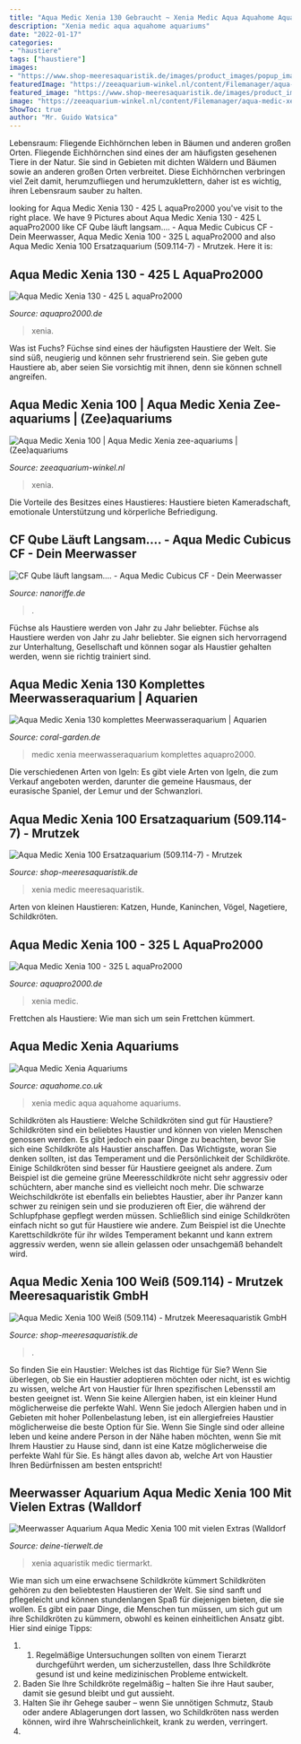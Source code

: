 ```yaml
---
title: "Aqua Medic Xenia 130 Gebraucht ~ Xenia Medic Aqua Aquahome Aquariums"
description: "Xenia medic aqua aquahome aquariums"
date: "2022-01-17"
categories:
- "haustiere"
tags: ["haustiere"]
images:
- "https://www.shop-meeresaquaristik.de/images/product_images/popup_images/19595_0.jpg"
featuredImage: "https://zeeaquarium-winkel.nl/content/Filemanager/aqua-medic-xenia-100-2.jpg_December-10-2018-820am.jpg"
featured_image: "https://www.shop-meeresaquaristik.de/images/product_images/popup_images/19595_0.jpg"
image: "https://zeeaquarium-winkel.nl/content/Filemanager/aqua-medic-xenia-100-2.jpg_December-10-2018-820am.jpg"
ShowToc: true
author: "Mr. Guido Watsica"
---
```



Lebensraum: Fliegende Eichhörnchen leben in Bäumen und anderen großen Orten.
Fliegende Eichhörnchen sind eines der am häufigsten gesehenen Tiere in der Natur. Sie sind in Gebieten mit dichten Wäldern und Bäumen sowie an anderen großen Orten verbreitet. Diese Eichhörnchen verbringen viel Zeit damit, herumzufliegen und herumzuklettern, daher ist es wichtig, ihren Lebensraum sauber zu halten.

	

		
looking for Aqua Medic Xenia 130 - 425 L aquaPro2000 you've visit to the right place. We have 9 Pictures about Aqua Medic Xenia 130 - 425 L aquaPro2000 like CF Qube läuft langsam.... - Aqua Medic Cubicus CF - Dein Meerwasser, Aqua Medic Xenia 100 - 325 L aquaPro2000 and also Aqua Medic Xenia 100 Ersatzaquarium (509.114-7) - Mrutzek. Here it is:
		
    
## Aqua Medic Xenia 130 - 425 L AquaPro2000

<img loading=lazy src="https://www.aquapro2000.de/media/catalog/product/cache/1/image/1024x/c657acbaa43513bfcb392d597dba2b11/x/e/xenia_1.jpg" onerror="this.onerror=null;this.src='https://tse4.mm.bing.net/th?id=OIP.i--wqu3VoTBIz5cIz2c78AHaHa&amp;pid=15.1';" alt="Aqua Medic Xenia 130 - 425 L aquaPro2000">

_Source: aquapro2000.de_

>xenia. 

	

Was ist Fuchs?
Füchse sind eines der häufigsten Haustiere der Welt. Sie sind süß, neugierig und können sehr frustrierend sein. Sie geben gute Haustiere ab, aber seien Sie vorsichtig mit ihnen, denn sie können schnell angreifen.

    
## Aqua Medic Xenia 100 | Aqua Medic Xenia Zee-aquariums | (Zee)aquariums

<img loading=lazy src="https://zeeaquarium-winkel.nl/content/Filemanager/aqua-medic-xenia-100-2.jpg_December-10-2018-820am.jpg" onerror="this.onerror=null;this.src='https://tse3.mm.bing.net/th?id=OIP.4p050PLCg8ED1oKx10ymdAHaHa&amp;pid=15.1';" alt="Aqua Medic Xenia 100 | Aqua Medic Xenia zee-aquariums | (Zee)aquariums">

_Source: zeeaquarium-winkel.nl_

>xenia. 

	

Die Vorteile des Besitzes eines Haustieres: Haustiere bieten Kameradschaft, emotionale Unterstützung und körperliche Befriedigung.

    
## CF Qube Läuft Langsam.... - Aqua Medic Cubicus CF - Dein Meerwasser

<img loading=lazy src="http://uploads.tapatalk-cdn.com/20160827/80056cb84ca3b3de8e3033872ba8d4d0.jpg" onerror="this.onerror=null;this.src='https://tse1.mm.bing.net/th?id=OIP.mjmrRcWUkwoJockhKbLJpwHaJ4&amp;pid=15.1';" alt="CF Qube läuft langsam.... - Aqua Medic Cubicus CF - Dein Meerwasser">

_Source: nanoriffe.de_

>. 

	

Füchse als Haustiere werden von Jahr zu Jahr beliebter.
Füchse als Haustiere werden von Jahr zu Jahr beliebter. Sie eignen sich hervorragend zur Unterhaltung, Gesellschaft und können sogar als Haustier gehalten werden, wenn sie richtig trainiert sind.

    
## Aqua Medic Xenia 130 Komplettes Meerwasseraquarium | Aquarien

<img loading=lazy src="https://coral-garden.de/media/image/f6/ca/94/index-33fFwOLXT9szd9Q.jpg" onerror="this.onerror=null;this.src='https://tse3.mm.bing.net/th?id=OIP.rWcl1y_IJJemz4I--1npUgHaHa&amp;pid=15.1';" alt="Aqua Medic Xenia 130 komplettes Meerwasseraquarium | Aquarien">

_Source: coral-garden.de_

>medic xenia meerwasseraquarium komplettes aquapro2000. 

	

Die verschiedenen Arten von Igeln: Es gibt viele Arten von Igeln, die zum Verkauf angeboten werden, darunter die gemeine Hausmaus, der eurasische Spaniel, der Lemur und der Schwanzlori.

    
## Aqua Medic Xenia 100 Ersatzaquarium (509.114-7) - Mrutzek

<img loading=lazy src="https://www.shop-meeresaquaristik.de/images/product_images/popup_images/19595_0.jpg" onerror="this.onerror=null;this.src='https://tse4.mm.bing.net/th?id=OIP.P8uOSTwS02bFFJXyJMivJQHaJD&amp;pid=15.1';" alt="Aqua Medic Xenia 100 Ersatzaquarium (509.114-7) - Mrutzek">

_Source: shop-meeresaquaristik.de_

>xenia medic meeresaquaristik. 

	

Arten von kleinen Haustieren: Katzen, Hunde, Kaninchen, Vögel, Nagetiere, Schildkröten.

    
## Aqua Medic Xenia 100 - 325 L AquaPro2000

<img loading=lazy src="https://www.aquapro2000.de/media/catalog/product/cache/1/image/1024x/c657acbaa43513bfcb392d597dba2b11/l/_/l_xenia_100_14972585710.jpg" onerror="this.onerror=null;this.src='https://tse3.mm.bing.net/th?id=OIP._sXjeAAhshinQ81yuqkEUQHaFO&amp;pid=15.1';" alt="Aqua Medic Xenia 100 - 325 L aquaPro2000">

_Source: aquapro2000.de_

>xenia medic. 

	

Frettchen als Haustiere: Wie man sich um sein Frettchen kümmert.

    
## Aqua Medic Xenia Aquariums

<img loading=lazy src="http://www.aquahome.co.uk/images/aqua-medic-xenia-series-pics.jpg" onerror="this.onerror=null;this.src='https://tse3.mm.bing.net/th?id=OIP.FzVvDzTrz1tuCkBCocHCDAHaEG&amp;pid=15.1';" alt="Aqua Medic Xenia Aquariums">

_Source: aquahome.co.uk_

>xenia medic aqua aquahome aquariums. 

	

Schildkröten als Haustiere: Welche Schildkröten sind gut für Haustiere?
Schildkröten sind ein beliebtes Haustier und können von vielen Menschen genossen werden. Es gibt jedoch ein paar Dinge zu beachten, bevor Sie sich eine Schildkröte als Haustier anschaffen. Das Wichtigste, woran Sie denken sollten, ist das Temperament und die Persönlichkeit der Schildkröte. Einige Schildkröten sind besser für Haustiere geeignet als andere. Zum Beispiel ist die gemeine grüne Meeresschildkröte nicht sehr aggressiv oder schüchtern, aber manche sind es vielleicht noch mehr. Die schwarze Weichschildkröte ist ebenfalls ein beliebtes Haustier, aber ihr Panzer kann schwer zu reinigen sein und sie produzieren oft Eier, die während der Schlupfphase gepflegt werden müssen. Schließlich sind einige Schildkröten einfach nicht so gut für Haustiere wie andere. Zum Beispiel ist die Unechte Karettschildkröte für ihr wildes Temperament bekannt und kann extrem aggressiv werden, wenn sie allein gelassen oder unsachgemäß behandelt wird.

    
## Aqua Medic Xenia 100 Weiß (509.114) - Mrutzek Meeresaquaristik GmbH

<img loading=lazy src="https://www.shop-meeresaquaristik.de/images/product_images/popup_images/16804_1.jpg" onerror="this.onerror=null;this.src='https://tse3.mm.bing.net/th?id=OIP.m_EdrkRzmFrtXDinhcX5SAHaHa&amp;pid=15.1';" alt="Aqua Medic Xenia 100 Weiß (509.114) - Mrutzek Meeresaquaristik GmbH">

_Source: shop-meeresaquaristik.de_

>. 

	

So finden Sie ein Haustier: Welches ist das Richtige für Sie?
Wenn Sie überlegen, ob Sie ein Haustier adoptieren möchten oder nicht, ist es wichtig zu wissen, welche Art von Haustier für Ihren spezifischen Lebensstil am besten geeignet ist. Wenn Sie keine Allergien haben, ist ein kleiner Hund möglicherweise die perfekte Wahl. Wenn Sie jedoch Allergien haben und in Gebieten mit hoher Pollenbelastung leben, ist ein allergiefreies Haustier möglicherweise die beste Option für Sie. Wenn Sie Single sind oder alleine leben und keine andere Person in der Nähe haben möchten, wenn Sie mit Ihrem Haustier zu Hause sind, dann ist eine Katze möglicherweise die perfekte Wahl für Sie. Es hängt alles davon ab, welche Art von Haustier Ihren Bedürfnissen am besten entspricht!

    
## Meerwasser Aquarium Aqua Medic Xenia 100 Mit Vielen Extras (Walldorf

<img loading=lazy src="https://pic1.qimage.de/91/91/30/232309191.jpg" onerror="this.onerror=null;this.src='https://tse4.mm.bing.net/th?id=OIP.rk8Dj8H0o1V6UfZZbzf_FwHaJ4&amp;pid=15.1';" alt="Meerwasser Aquarium Aqua Medic Xenia 100 mit vielen Extras (Walldorf">

_Source: deine-tierwelt.de_

>xenia aquaristik medic tiermarkt. 

	

Wie man sich um eine erwachsene Schildkröte kümmert
Schildkröten gehören zu den beliebtesten Haustieren der Welt. Sie sind sanft und pflegeleicht und können stundenlangen Spaß für diejenigen bieten, die sie wollen. Es gibt ein paar Dinge, die Menschen tun müssen, um sich gut um ihre Schildkröten zu kümmern, obwohl es keinen einheitlichen Ansatz gibt. Hier sind einige Tipps:
1. 1. Regelmäßige Untersuchungen sollten von einem Tierarzt durchgeführt werden, um sicherzustellen, dass Ihre Schildkröte gesund ist und keine medizinischen Probleme entwickelt.
2. Baden Sie Ihre Schildkröte regelmäßig – halten Sie ihre Haut sauber, damit sie gesund bleibt und gut aussieht.
3. Halten Sie ihr Gehege sauber – wenn Sie unnötigen Schmutz, Staub oder andere Ablagerungen dort lassen, wo Schildkröten nass werden können, wird ihre Wahrscheinlichkeit, krank zu werden, verringert.
4.

